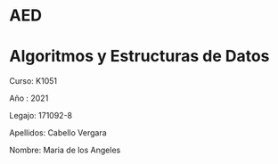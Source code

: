 # AED

# Algoritmos y Estructuras de Datos

Curso: K1051

Año : 2021

Legajo: 171092-8

Apellidos: Cabello Vergara

Nombre: Maria de los Angeles
